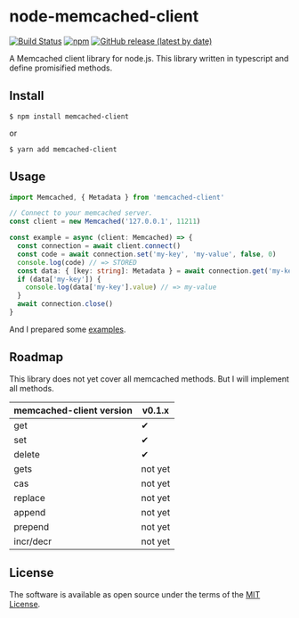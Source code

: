 # node-memcached-client
[![Build Status](https://travis-ci.com/h3poteto/node-memcached-client.svg?branch=master)](https://travis-ci.com/h3poteto/node-memcached-client)
[![npm](https://img.shields.io/npm/v/memcached-client)](https://www.npmjs.com/package/memcached-client)
[![GitHub release (latest by date)](https://img.shields.io/github/v/release/h3poteto/node-memcached-client)](https://github.com/h3poteto/node-memcached-client/releases)

A Memcached client library for node.js. This library written in typescript and define promisified methods.

## Install
```
$ npm install memcached-client
```

or

```
$ yarn add memcached-client
```

## Usage

```typescript
import Memcached, { Metadata } from 'memcached-client'

// Connect to your memcached server.
const client = new Memcached('127.0.0.1', 11211)

const example = async (client: Memcached) => {
  const connection = await client.connect()
  const code = await connection.set('my-key', 'my-value', false, 0)
  console.log(code) // => STORED
  const data: { [key: string]: Metadata } = await connection.get('my-key')
  if (data['my-key']) {
    console.log(data['my-key'].value) // => my-value
  }
  await connection.close()
}

```

And I prepared some [examples](example).


## Roadmap
This library does not yet cover all memcached methods. But I will implement all methods.

| memcached-client version | v0.1.x  |
|--------------------------|---------|
| get                      | ✔       |
| set                      | ✔       |
| delete                   | ✔       |
| gets                     | not yet |
| cas                      | not yet |
| replace                  | not yet |
| append                   | not yet |
| prepend                  | not yet |
| incr/decr                | not yet |



## License
The software is available as open source under the terms of the [MIT License](https://opensource.org/licenses/MIT).
